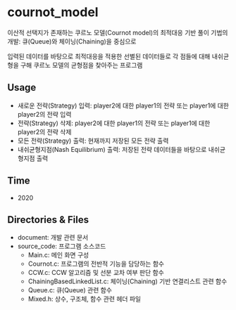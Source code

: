 # cournot_model
이산적 선택지가 존재하는 쿠르노 모델(Cournot model)의 최적대응 기반 풀이 기법의 개발: 큐(Queue)와 체이닝(Chaining)을 중심으로

입력된 데이터를 바탕으로 최적대응을 적용한 선별된 데이터들로 각 점들에 대해 내쉬균형을 구해 쿠르노 모델의 균형점을 찾아주는 프로그램

## Usage
* 새로운 전략(Strategy) 입력: player2에 대한 player1의 전략 또는 player1에 대한 player2의 전략 입력
* 전략(Strategy) 삭제: player2에 대한 player1의 전략 또는 player1에 대한 player2의 전략 삭제
* 모든 전략(Strategy) 출력: 현재까지 저장된 모든 전략 출력
* 내쉬균형지점(Nash Equilibrium) 출력: 저장된 전략 데이터들을 바탕으로 내쉬균형지점 출력

## Time
* 2020

## Directories & Files
* document: 개발 관련 문서
* source_code: 프로그램 소스코드
  * Main.c: 메인 화면 구성
  * Cournot.c: 프로그램의 전반적 기능을 담당하는 함수
  * CCW.c: CCW 알고리즘 및 선분 교차 여부 판단 함수
  * ChainingBasedLinkedList.c: 체이닝(Chaining) 기반 연결리스트 관련 함수
  * Queue.c: 큐(Queue) 관련 함수
  * Mixed.h: 상수, 구조체, 함수 관련 헤더 파일
